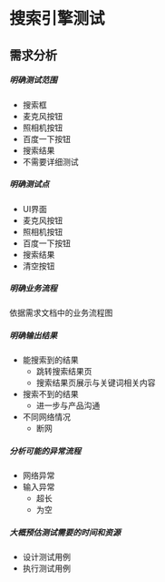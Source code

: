 # 搜索引擎测试
## 需求分析
##### 明确测试范围
* 搜索框
* 麦克风按钮
* 照相机按钮
* 百度一下按钮
* 搜索结果
* 不需要详细测试
##### 明确测试点
* UI界面
* 麦克风按钮
* 照相机按钮
* 百度一下按钮
* 搜索结果
* 清空按钮
##### 明确业务流程
依据需求文档中的业务流程图
##### 明确输出结果
* 能搜索到的结果
  * 跳转搜索结果页
  * 搜索结果页展示与关键词相关内容
* 搜索不到的结果
  * 进一步与产品沟通
* 不同网络情况
  * 断网
##### 分析可能的异常流程
* 网络异常
* 输入异常
  * 超长
  * 为空
##### 大概预估测试需要的时间和资源
* 设计测试用例
* 执行测试用例


